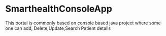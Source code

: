 # SmarthealthConsoleApp
This portal is commonly based on console based java project where some one can add, Delete,Update,Search Patient details
